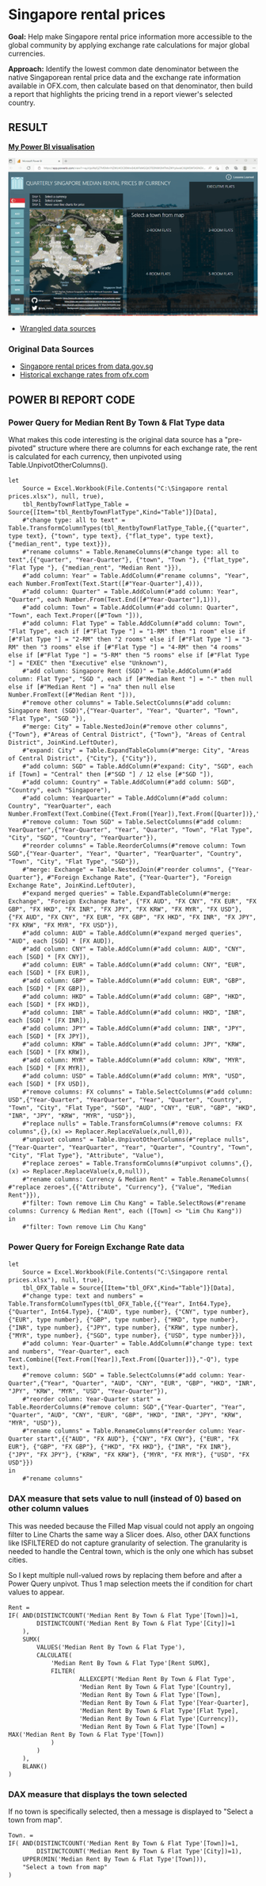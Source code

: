 # Singapore rental prices


**Goal:** Help make Singapore rental price information more accessible to the global community by applying exchange rate calculations for major global currencies.

**Approach:** Identify the lowest common date denominator between the native Singaporean rental price data and the exchange rate information available in OFX.com, then calculate based on that denominator, then build a report that highlights the pricing trend in a report viewer's selected country.


## RESULT
**[My Power BI visualisation](https://community.powerbi.com/t5/Data-Stories-Gallery/Quarterly-Singapore-median-rental-prices-by-currency/m-p/2125424)**

![My Power BI visualisation](https://github.com/datamesse/datamesse.github.io/blob/main/src/assets-portfolio/img-2021-10-power-bi-quarterly-singapore-rental-prices-by-currency.gif?raw=true)

* [Wrangled data sources](https://github.com/datamesse/data-visualisation-datasets/raw/main/Singapore%20rental%20prices/Singapore%20rental%20prices.xlsx)

### Original Data Sources
* [Singapore rental prices from data.gov.sg](https://data.gov.sg/dataset/median-rent-by-town-and-flat-type)
* [Historical exchange rates from ofx.com](https://www.ofx.com/en-us/forex-news/historical-exchange-rates/ )


## POWER BI REPORT CODE

### Power Query for Median Rent By Town & Flat Type data
What makes this code interesting is the original data source has a "pre-pivoted" structure where there are columns for each exchange rate, the rent is calculated for each currency, then unpivoted using Table.UnpivotOtherColumns().

```
let
    Source = Excel.Workbook(File.Contents("C:\Singapore rental prices.xlsx"), null, true),
    tbl_RentbyTownFlatType_Table = Source{[Item="tbl_RentbyTownFlatType",Kind="Table"]}[Data],
    #"change type: all to text" = Table.TransformColumnTypes(tbl_RentbyTownFlatType_Table,{{"quarter", type text}, {"town", type text}, {"flat_type", type text}, {"median_rent", type text}}),
    #"rename columns" = Table.RenameColumns(#"change type: all to text",{{"quarter", "Year-Quarter"}, {"town", "Town "}, {"flat_type", "Flat Type "}, {"median_rent", "Median Rent "}}),
    #"add column: Year" = Table.AddColumn(#"rename columns", "Year", each Number.FromText(Text.Start([#"Year-Quarter"],4))),
    #"add column: Quarter" = Table.AddColumn(#"add column: Year", "Quarter", each Number.From(Text.End([#"Year-Quarter"],1))),
    #"add column: Town" = Table.AddColumn(#"add column: Quarter", "Town", each Text.Proper([#"Town "])),
    #"add column: Flat Type" = Table.AddColumn(#"add column: Town", "Flat Type", each if [#"Flat Type "] = "1-RM" then "1 room" else if [#"Flat Type "] = "2-RM" then "2 rooms" else if [#"Flat Type "] = "3-RM" then "3 rooms" else if [#"Flat Type "] = "4-RM" then "4 rooms" else if [#"Flat Type "] = "5-RM" then "5 rooms" else if [#"Flat Type "] = "EXEC" then "Executive" else "Unknown"),
    #"add column: Singapore Rent (SGD)" = Table.AddColumn(#"add column: Flat Type", "SGD ", each if [#"Median Rent "] = "-" then null else if [#"Median Rent "] = "na" then null else Number.FromText([#"Median Rent "])),
    #"remove other columns" = Table.SelectColumns(#"add column: Singapore Rent (SGD)",{"Year-Quarter", "Year", "Quarter", "Town", "Flat Type", "SGD "}),
    #"merge: City" = Table.NestedJoin(#"remove other columns", {"Town"}, #"Areas of Central District", {"Town"}, "Areas of Central District", JoinKind.LeftOuter),
    #"expand: City" = Table.ExpandTableColumn(#"merge: City", "Areas of Central District", {"City"}, {"City"}),
    #"add column: SGD" = Table.AddColumn(#"expand: City", "SGD", each if [Town] = "Central" then [#"SGD "] / 12 else [#"SGD "]),
    #"add column: Country" = Table.AddColumn(#"add column: SGD", "Country", each "Singapore"),
    #"add column: YearQuarter" = Table.AddColumn(#"add column: Country", "YearQuarter", each Number.FromText(Text.Combine({Text.From([Year]),Text.From([Quarter])},""))),
    #"remove column: Town SGD" = Table.SelectColumns(#"add column: YearQuarter",{"Year-Quarter", "Year", "Quarter", "Town", "Flat Type", "City", "SGD", "Country", "YearQuarter"}),
    #"reorder columns" = Table.ReorderColumns(#"remove column: Town SGD",{"Year-Quarter", "Year", "Quarter", "YearQuarter", "Country", "Town", "City", "Flat Type", "SGD"}),
    #"merge: Exchange" = Table.NestedJoin(#"reorder columns", {"Year-Quarter"}, #"Foreign Exchange Rate", {"Year-Quarter"}, "Foreign Exchange Rate", JoinKind.LeftOuter),
    #"expand merged queries" = Table.ExpandTableColumn(#"merge: Exchange", "Foreign Exchange Rate", {"FX AUD", "FX CNY", "FX EUR", "FX GBP", "FX HKD", "FX INR", "FX JPY", "FX KRW", "FX MYR", "FX USD"}, {"FX AUD", "FX CNY", "FX EUR", "FX GBP", "FX HKD", "FX INR", "FX JPY", "FX KRW", "FX MYR", "FX USD"}),
    #"add column: AUD" = Table.AddColumn(#"expand merged queries", "AUD", each [SGD] * [FX AUD]),
    #"add column: CNY" = Table.AddColumn(#"add column: AUD", "CNY", each [SGD] * [FX CNY]),
    #"add column: EUR" = Table.AddColumn(#"add column: CNY", "EUR", each [SGD] * [FX EUR]),
    #"add column: GBP" = Table.AddColumn(#"add column: EUR", "GBP", each [SGD] * [FX GBP]),
    #"add column: HKD" = Table.AddColumn(#"add column: GBP", "HKD", each [SGD] * [FX HKD]),
    #"add column: INR" = Table.AddColumn(#"add column: HKD", "INR", each [SGD] * [FX INR]),
    #"add column: JPY" = Table.AddColumn(#"add column: INR", "JPY", each [SGD] * [FX JPY]),
    #"add column: KRW" = Table.AddColumn(#"add column: JPY", "KRW", each [SGD] * [FX KRW]),
    #"add column: MYR" = Table.AddColumn(#"add column: KRW", "MYR", each [SGD] * [FX MYR]),
    #"add column: USD" = Table.AddColumn(#"add column: MYR", "USD", each [SGD] * [FX USD]),
    #"remove columns: FX columns" = Table.SelectColumns(#"add column: USD",{"Year-Quarter", "YearQuarter", "Year", "Quarter", "Country", "Town", "City", "Flat Type", "SGD", "AUD", "CNY", "EUR", "GBP", "HKD", "INR", "JPY", "KRW", "MYR", "USD"}),
    #"replace nulls" = Table.TransformColumns(#"remove columns: FX columns",{},(x) => Replacer.ReplaceValue(x,null,0)),
    #"unpivot columns" = Table.UnpivotOtherColumns(#"replace nulls", {"Year-Quarter", "YearQuarter", "Year", "Quarter", "Country", "Town", "City", "Flat Type"}, "Attribute", "Value"),
    #"replace zeroes" = Table.TransformColumns(#"unpivot columns",{},(x) => Replacer.ReplaceValue(x,0,null)),
    #"rename columns: Currency & Median Rent" = Table.RenameColumns( #"replace zeroes",{{"Attribute", "Currency"}, {"Value", "Median Rent"}}),
    #"filter: Town remove Lim Chu Kang" = Table.SelectRows(#"rename columns: Currency & Median Rent", each ([Town] <> "Lim Chu Kang"))
in
    #"filter: Town remove Lim Chu Kang"
```

### Power Query for Foreign Exchange Rate data
```
let
    Source = Excel.Workbook(File.Contents("C:\Singapore rental prices.xlsx"), null, true),
    tbl_OFX_Table = Source{[Item="tbl_OFX",Kind="Table"]}[Data],
    #"change type: text and numbers" = Table.TransformColumnTypes(tbl_OFX_Table,{{"Year", Int64.Type}, {"Quarter", Int64.Type}, {"AUD", type number}, {"CNY", type number}, {"EUR", type number}, {"GBP", type number}, {"HKD", type number}, {"INR", type number}, {"JPY", type number}, {"KRW", type number}, {"MYR", type number}, {"SGD", type number}, {"USD", type number}}),
    #"add column: Year-Quarter" = Table.AddColumn(#"change type: text and numbers", "Year-Quarter", each Text.Combine({Text.From([Year]),Text.From([Quarter])},"-Q"), type text),
    #"remove column: SGD" = Table.SelectColumns(#"add column: Year-Quarter",{"Year", "Quarter", "AUD", "CNY", "EUR", "GBP", "HKD", "INR", "JPY", "KRW", "MYR", "USD", "Year-Quarter"}),
    #"reorder column: Year-Quarter start" = Table.ReorderColumns(#"remove column: SGD",{"Year-Quarter", "Year", "Quarter", "AUD", "CNY", "EUR", "GBP", "HKD", "INR", "JPY", "KRW", "MYR", "USD"}),
    #"rename columns" = Table.RenameColumns(#"reorder column: Year-Quarter start",{{"AUD", "FX AUD"}, {"CNY", "FX CNY"}, {"EUR", "FX EUR"}, {"GBP", "FX GBP"}, {"HKD", "FX HKD"}, {"INR", "FX INR"}, {"JPY", "FX JPY"}, {"KRW", "FX KRW"}, {"MYR", "FX MYR"}, {"USD", "FX USD"}})
in
    #"rename columns"
```

### DAX measure that sets value to null (instead of 0) based on other column values
This was needed because the Filled Map visual could not apply an ongoing filter to Line Charts the same way a Slicer does. Also, other DAX functions like ISFILTERED do not capture granularity of selection. The granularity is needed to handle the Central town, which is the only one which has subset cities.

So I kept multiple null-valued rows by replacing them before and after a Power Query unpivot. Thus 1 map selection meets the if condition for chart values to appear.

```
Rent = 
IF( AND(DISTINCTCOUNT('Median Rent By Town & Flat Type'[Town])=1,
        DISTINCTCOUNT('Median Rent By Town & Flat Type'[City])=1
    ),
    SUMX(
        VALUES('Median Rent By Town & Flat Type'),
        CALCULATE(
            'Median Rent By Town & Flat Type'[Rent SUMX],
            FILTER(
                    ALLEXCEPT('Median Rent By Town & Flat Type',
                    'Median Rent By Town & Flat Type'[Country],
                    'Median Rent By Town & Flat Type'[Town],   
                    'Median Rent By Town & Flat Type'[Year-Quarter],
                    'Median Rent By Town & Flat Type'[Flat Type],
                    'Median Rent By Town & Flat Type'[Currency]),
                    'Median Rent By Town & Flat Type'[Town] = MAX('Median Rent By Town & Flat Type'[Town])
            )
        )
    ),
    BLANK()
)
```

### DAX measure that displays the town selected
If no town is specifically selected, then a message is displayed to "Select a town from map".
```
Town. = 
IF( AND(DISTINCTCOUNT('Median Rent By Town & Flat Type'[Town])=1,
        DISTINCTCOUNT('Median Rent By Town & Flat Type'[City])=1),
    UPPER(MIN('Median Rent By Town & Flat Type'[Town])),
    "Select a town from map"
)
```